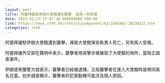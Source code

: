 ```yaml
---
layout: post
title: 阿塞拜疆駐伊朗大使館遭到襲擊　造成一死兩傷
date: 2023-01-27 17:07:38.000000000 +08:00
link: https://news.rthk.hk/rthk/ch/component/k2/1685462-20230127.htm
categories: rthk
---
```


阿塞拜疆駐伊朗大使館遭到襲擊，導致大使館保安負責人死亡，另有兩人受傷。

阿塞拜疆外交部在聲明中表示，襲擊者用突擊步槍摧毀了大使館的哨所，當局正調查事件。

伊朗德黑蘭警方就表示，襲擊者已經被逮捕，又指襲擊者在進入大使館時是帶同兩名兒童。初步調查顯示，襲擊者的犯案動機可能涉及個人原因。
